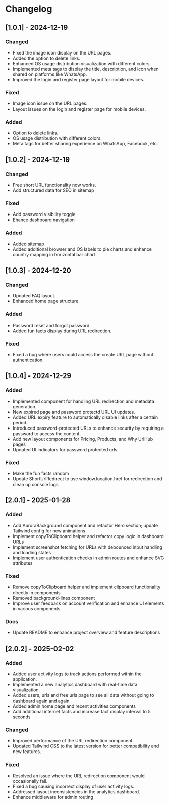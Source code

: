 # Changelog

## [1.0.1] - 2024-12-19

### Changed
- Fixed the image icon display on the URL pages.
- Added the option to delete links.
- Enhanced OS usage distribution visualization with different colors.
- Implemented meta tags to display the title, description, and icon when shared on platforms like WhatsApp.
- Improved the login and register page layout for mobile devices.

### Fixed
- Image icon issue on the URL pages.
- Layout issues on the login and register page for mobile devices.

### Added
- Option to delete links.
- OS usage distribution with different colors.
- Meta tags for better sharing experience on WhatsApp, Facebook, etc.

## [1.0.2] - 2024-12-19

### Changed
- Free short URL functionality now works.
- Add structured data for SEO in sitemap

### Fixed
- Add password visibility toggle
- Ehance dashboard navigation

### Added
- Added sitemap
- Added additional browser and OS labels to pie charts and enhance country mapping in horizontal bar chart

## [1.0.3] - 2024-12-20

### Changed
- Updated FAQ layout.
- Enhanced home page structure.

### Added
- Password reset and forgot password
- Added fun facts display during URL redirection.

### Fixed
- Fixed a bug where users could access the create URL page without authentication.

## [1.0.4] - 2024-12-29

### Added
- Implemented component for handling URL redirection and metadata generation.
- New expired page and password protectd URL UI updates.
- Added URL expiry feature to automatically disable links after a certain period.
- Introduced password-protected URLs to enhance security by requiring a password to access the content.
- Add new layout components for Pricing, Products, and Why UrlHub pages
- Updated UI indicators for password protected urls

### Fixed
- Make the fun facts random
- Update ShortUrlRedirect to use window.location.href for redirection and clean up console logs

## [2.0.1] - 2025-01-28

### Added
- Add AuroraBackground component and refactor Hero section; update Tailwind config for new animations
- Implement copyToClipboard helper and refactor copy logic in dashboard URLs
- Implement screenshot fetching for URLs with debounced input handling and loading states
- Implement user authentication checks in admin routes and enhance SVG attributes

### Fixed
- Remove copyToClipboard helper and implement clipboard functionality directly in components
- Removed background-lines component
- Improve user feedback on account verification and enhance UI elements in various components

### Docs
- Update README to enhance project overview and feature descriptions

## [2.0.2] - 2025-02-02

### Added
- Added user activity logs to track actions performed within the application.
- Implemented a new analytics dashboard with real-time data visualization.
- Added users, urls and free urls page to see all data without going to dashboard again and again
- Added admin home page and recent activities components
- Add additional internet facts and increase fact display interval to 5 seconds

### Changed
- Improved performance of the URL redirection component.
- Updated Tailwind CSS to the latest version for better compatibility and new features.

### Fixed
- Resolved an issue where the URL redirection component would occasionally fail.
- Fixed a bug causing incorrect display of user activity logs.
- Addressed layout inconsistencies in the analytics dashboard.
- Enhance middleware for admin routing